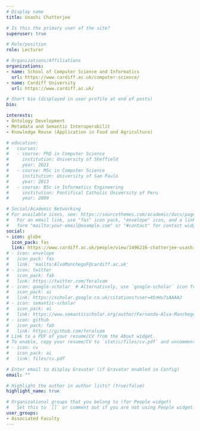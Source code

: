 ```yaml
---
# Display name
title: Usashi Chatterjee

# Is this the primary user of the site?
superuser: true

# Role/position
role: Lecturer

# Organizations/Affiliations
organizations:
- name: School of Computer Science and Informatics
  url: https://www.cardiff.ac.uk/computer-science/
- name: Cardiff University
  url: https://www.cardiff.ac.uk/

# Short bio (displayed in user profile at end of posts)
bio: 

interests:
- Ontology Development
- Metadata and Semantic Interoperabilit
- Knowledge Reuse (Application in Food and Agriculture)

# education:
#   courses:
#   - course: PhD in Computer Science
#     institution: University of Sheffield
#     year: 2021
#   - course: MSc in Computer Science
#     institution: University of Sao Paulo
#     year: 2013
#   - course: BSc in Informatics Engineering
#     institution: Pontifical Catholic University of Peru
#     year: 2009

# Social/Academic Networking
# For available icons, see: https://sourcethemes.com/academic/docs/page-builder/#icons
#   For an email link, use "fas" icon pack, "envelope" icon, and a link in the
#   form "mailto:your-email@example.com" or "#contact" for contact widget.
social:
- icon: globe
  icon_pack: fas
  link: https://www.cardiff.ac.uk/people/view/1496216-chatterjee-usashi
# - icon: envelope
#   icon_pack: fas
#   link: 'mailto:AlvaManchegoF@cardiff.ac.uk'
# - icon: twitter
#   icon_pack: fab
#   link: https://twitter.com/feralvam
# - icon: google-scholar  # Alternatively, use `google-scholar` icon from `ai` icon pack
#   icon_pack: ai
#   link: https://scholar.google.co.uk/citations?user=4SnHu7sAAAAJ
# - icon: semantic-scholar
#   icon_pack: ai
#   link: https://www.semanticscholar.org/author/Fernando-Alva-Manchego/69930782
# - icon: github
#   icon_pack: fab
#   link: https://github.com/feralvam
# Link to a PDF of your resume/CV from the About widget.
# To enable, copy your resume/CV to `static/files/cv.pdf` and uncomment the lines below.
# - icon: cv
#   icon_pack: ai
#   link: files/cv.pdf

# Enter email to display Gravatar (if Gravatar enabled in Config)
email: ""

# Highlight the author in author lists? (true/false)
highlight_name: true

# Organizational groups that you belong to (for People widget)
#   Set this to `[]` or comment out if you are not using People widget.
user_groups:
- Associated Faculty
---
```




